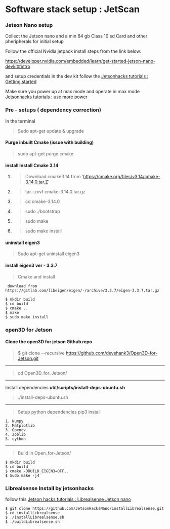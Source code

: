 # Software stack setup : JetScan

### Jetson Nano setup 

Collect the Jetson nano and a min 64 gb Class 10 sd Card and other pheripherals for initial setup

Follow the official Nvidia jetpack install steps from the link below:

https://developer.nvidia.com/embedded/learn/get-started-jetson-nano-devkit#intro

and setup credentials in the dev kit follow the [Jetsonhacks tutorials : Getting started ](https://www.youtube.com/watch?v=km0yT99eVTY)

Make sure you power up at max mode and operate in max mode [Jetsonhacks tutorials : use more power](https://www.youtube.com/watch?v=jq1OqBe267A)

### Pre - setups ( dependency correction)

In the terminal

>Sudo apt-get update & upgrade

#### Purge inbuilt Cmake (issue with building) 
>sudo apt-get purge cmake

#### install Install Cmake 3.14

1. >Download cmake3.14 from 'https://cmake.org/files/v3.14/cmake-3.14.0.tar.Z'
2. >tar -zxvf cmake-3.14.0.tar.gz
3. >cd cmake-3.14.0
4. >sudo ./bootstrap 
5. >sudo make
6. >sudo make install

#### uninstall eigen3

>Sudo apt-get uninstall eigen3

#### install eigen3 ver - 3.3.7

>Cmake and install

```
 download from https://gitlab.com/libeigen/eigen/-/archive/3.3.7/eigen-3.3.7.tar.gz

$ mkdir build
$ cd build
$ cmake ..
$ make
$ sudo make install 
```

### open3D for Jetson  

#### Clone the open3D for jetson Github repo

>$ git clone --recursive https://github.com/devshank3/Open3D-for-Jetson.git
-------------------------------------------------------------
>cd Open3D_for_Jetson/
-------------------------------------------------------------
Install dependencies **util/scripts/install-deps-ubuntu.sh**

>./install-deps-ubuntu.sh
-------------------------------------------------------------
>Setup python dependencies 
>pip3 install

	1. Numpy
	2. Matplotlib
	3. Opencv 
	4. Joblib
	5. cython
  
-------------------------------------------------------------

>Build in Open_for-Jetson/
```
$ mkdir build
$ cd build
$ cmake -DBUILD_EIGEN3=OFF..
$ Sudo make -j4 
```
### Librealsense Install by jetsonhacks

follow this [Jetson hacks tutorials : Librealsense Jetson nano](https://www.youtube.com/watch?v=lL3zxwN5Lnw)

```
$ git clone https://github.com/JetsonHacksNano/installLibrealsense.git
$ cd installLibrealsense
$ ./installLibrealsense.sh
$ ./buildLibrealsense.sh
```
